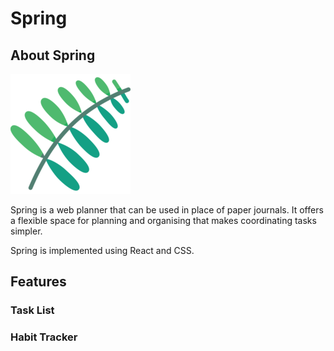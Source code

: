 # Spring

## About Spring

![Spring logo](./public/logo192.png)

Spring is a web planner that can be used in place of paper journals.
It offers a flexible space for planning and organising that makes coordinating
tasks simpler.

Spring is implemented using React and CSS.

## Features

### Task List

[//]: <> (CRUD for to-dos)
[//]: <> (Customisation for structured modules: assignments/work/readings)
[//]: <> (Customisation for flexible projects: tasks)

### Habit Tracker
